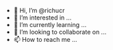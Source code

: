 - 👋 Hi, I’m @richucr
- 👀 I’m interested in ...
- 🌱 I’m currently learning ...
- 💞️ I’m looking to collaborate on ...
- 📫 How to reach me ...

<!---
richucr/richucr is a ✨ special ✨ repository because its `README.md` (this file) appears on your GitHub profile.
You can click the Preview link to take a look at your changes.
--->
